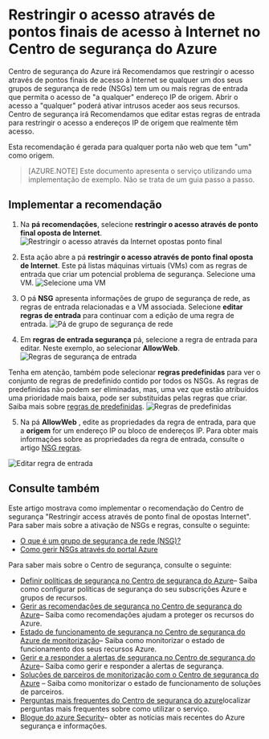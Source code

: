 <properties
   pageTitle="Restringir o acesso através de pontos finais de acesso à Internet no Centro de segurança do Azure | Microsoft Azure"
   description="Este documento mostra-lhe como implementar o recomendação do Centro de segurança do Azure **restringir o acesso através de ponto final oposta de Internet**."
   services="security-center"
   documentationCenter="na"
   authors="TerryLanfear"
   manager="MBaldwin"
   editor=""/>

<tags
   ms.service="security-center"
   ms.devlang="na"
   ms.topic="article"
   ms.tgt_pltfrm="na"
   ms.workload="na"
   ms.date="10/26/2016"
   ms.author="terrylan"/>

# <a name="restrict-access-through-internet-facing-endpoints-in-azure-security-center"></a>Restringir o acesso através de pontos finais de acesso à Internet no Centro de segurança do Azure

Centro de segurança do Azure irá Recomendamos que restringir o acesso através de pontos finais de acesso à Internet se qualquer um dos seus grupos de segurança de rede (NSGs) tem um ou mais regras de entrada que permita o acesso de "a qualquer" endereço IP de origem. Abrir o acesso a "qualquer" poderá ativar intrusos aceder aos seus recursos. Centro de segurança irá Recomendamos que editar estas regras de entrada para restringir o acesso a endereços IP de origem que realmente têm acesso.

Esta recomendação é gerada para qualquer porta não web que tem "um" como origem.

> [AZURE.NOTE] Este documento apresenta o serviço utilizando uma implementação de exemplo. Não se trata de um guia passo a passo.

## <a name="implement-the-recommendation"></a>Implementar a recomendação

1. Na **pá recomendações**, selecione **restringir o acesso através de ponto final oposta de Internet**.
![Restringir o acesso através da Internet opostas ponto final][1]

2. Esta ação abre a pá **restringir o acesso através de ponto final oposta de Internet**. Este pá listas máquinas virtuais (VMs) com as regras de entrada que criar um potencial problema de segurança. Selecione uma VM.
![Selecione uma VM][2]

3. O pá **NSG** apresenta informações de grupo de segurança de rede, as regras de entrada relacionadas e a VM associada. Selecione **editar regras de entrada** para continuar com a edição de uma regra de entrada.
![Pá de grupo de segurança de rede][3]

4. Em **regras de entrada segurança** pá, selecione a regra de entrada para editar. Neste exemplo, ao selecionar **AllowWeb**.
![Regras de segurança de entrada][4]

  Tenha em atenção, também pode selecionar **regras predefinidas** para ver o conjunto de regras de predefinido contido por todos os NSGs. As regras de predefinidas não podem ser eliminadas, mas, uma vez que estão atribuídos uma prioridade mais baixa, pode ser substituídas pelas regras que criar. Saiba mais sobre [regras de predefinidas](../virtual-network/virtual-networks-nsg.md#default-rules).
![Regras de predefinidas][5]

5. Na pá **AllowWeb** , edite as propriedades da regra de entrada, para que a **origem** for um endereço IP ou bloco de endereços IP. Para obter mais informações sobre as propriedades da regra de entrada, consulte o artigo [NSG regras](../virtual-network/virtual-networks-nsg.md#nsg-rules).

  ![Editar regra de entrada][6]

## <a name="see-also"></a>Consulte também

Este artigo mostrava como implementar o recomendação do Centro de segurança "Restringir access através de ponto final de opostas Internet". Para saber mais sobre a ativação de NSGs e regras, consulte o seguinte:

- [O que é um grupo de segurança de rede (NSG)?](../virtual-network/virtual-networks-nsg.md)
- [Como gerir NSGs através do portal Azure](../virtual-network/virtual-networks-create-nsg-arm-pportal.md)

Para saber mais sobre o Centro de segurança, consulte o seguinte:

- [Definir políticas de segurança no Centro de segurança do Azure](security-center-policies.md)– Saiba como configurar políticas de segurança do seu subscrições Azure e grupos de recursos.
- [Gerir as recomendações de segurança no Centro de segurança do Azure](security-center-recommendations.md)– Saiba como recomendações ajudam a proteger os recursos do Azure.
- [Estado de funcionamento de segurança no Centro de segurança do Azure de monitorização](security-center-monitoring.md)– Saiba como monitorizar o estado de funcionamento dos seus recursos Azure.
- [Gerir e a responder a alertas de segurança no Centro de segurança do Azure](security-center-managing-and-responding-alerts.md)– Saiba como gerir e responder a alertas de segurança.
- [Soluções de parceiros de monitorização com o Centro de segurança do Azure](security-center-partner-solutions.md) – Saiba como monitorizar o estado de funcionamento de soluções de parceiros.
- [Perguntas mais frequentes do Centro de segurança do azure](security-center-faq.md)localizar perguntas mais frequentes sobre como utilizar o serviço.
- [Blogue do azure Security](http://blogs.msdn.com/b/azuresecurity/)– obter as notícias mais recentes do Azure segurança e informações.

<!--Image references-->
[1]: ./media/security-center-restrict-access-thru-internet-facing-endpoint/restrict-access-thru-internet-facing-endpoint.png
[2]: ./media/security-center-restrict-access-thru-internet-facing-endpoint/select-a-vm.png
[3]: ./media/security-center-restrict-access-thru-internet-facing-endpoint/network-security-group-blade.png
[4]: ./media/security-center-restrict-access-thru-internet-facing-endpoint/inbound-security-rules.png
[5]: ./media/security-center-restrict-access-thru-internet-facing-endpoint/default-rules.png
[6]: ./media/security-center-restrict-access-thru-internet-facing-endpoint/edit-inbound-rule.png
